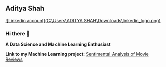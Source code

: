 ## Aditya Shah
 [![Linkedin account](C:\Users\ADITYA SHAH\Downloads\linkedin_logo.png)](https://www.linkedin.com/in/aditya-shah-59097b192/)

### Hi there 👋


**A Data Science and Machine Learning Enthusiast**

**Link to my Machine Learning project:** [Sentimental Analysis of Movie Reviews](https://drive.google.com/drive/u/0/folders/1JLaOzqeIBUPbmf7oO0aooi8bi79KGBfh)



<!--
**adishah1999/adishah1999** is a ✨ _special_ ✨ repository because its `README.md` (this file) appears on your GitHub profile.

Here are some ideas to get you started:

- 🔭 I’m currently working on ...
- 🌱 I’m currently learning ...
- 👯 I’m looking to collaborate on ...
- 🤔 I’m looking for help with ...
- 💬 Ask me about ...
- 📫 How to reach me: ...
- 😄 Pronouns: ...
- ⚡ Fun fact: ...
-->
